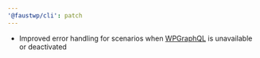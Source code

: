 ```yaml
---
'@faustwp/cli': patch
---
```


- Improved error handling for scenarios when [WPGraphQL](https://wordpress.org/plugins/wp-graphql/) is unavailable or deactivated
